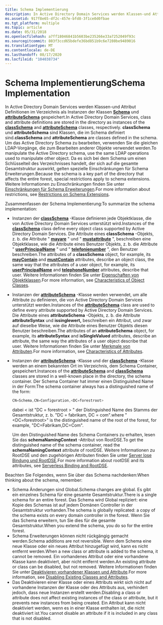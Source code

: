 ```yaml
---
title: Schema Implementierung
description: In Active Directory Domain Services werden Klassen-und Attribut Definitionen im Verzeichnis als Instanzen der Klassen Schema und attributeSchema gespeichert.
ms.assetid: 917f8e65-df2c-457e-bfd8-3f1ce0d0fbae
ms.tgt_platform: multiple
ms.topic: article
ms.date: 05/31/2018
ms.openlocfilehash: a7ff18046841b5603be235266e33a7252049f93c
ms.sourcegitcommit: 803f3ccd65bdefe36bd851b9c6e7280be9489016
ms.translationtype: MT
ms.contentlocale: de-DE
ms.lasthandoff: 08/17/2020
ms.locfileid: "104038734"
---
```

# <a name="schema-implementation"></a><span data-ttu-id="563f2-103">Schema Implementierung</span><span class="sxs-lookup"><span data-stu-id="563f2-103">Schema Implementation</span></span>

<span data-ttu-id="563f2-104">In Active Directory Domain Services werden Klassen-und Attribut Definitionen im Verzeichnis als Instanzen der Klassen [**Schema**](/windows/desktop/ADSchema/c-classschema) und [**attributeSchema**](/windows/desktop/ADSchema/c-attributeschema) gespeichert.</span><span class="sxs-lookup"><span data-stu-id="563f2-104">In Active Directory Domain Services, class and attribute definitions are stored in the directory as instances of the [**classSchema**](/windows/desktop/ADSchema/c-classschema) and [**attributeSchema**](/windows/desktop/ADSchema/c-attributeschema) classes, respectively.</span></span> <span data-ttu-id="563f2-105">**classSchema** und **attributeSchema** sind Klassen, die im Schema definiert sind.</span><span class="sxs-lookup"><span data-stu-id="563f2-105">**classSchema** and **attributeSchema** are classes defined in the schema.</span></span> <span data-ttu-id="563f2-106">Um das Active Directory Schema zu bearbeiten, verwenden Sie die gleichen LDAP-Vorgänge, die zum Bearbeiten anderer Objekte verwendet werden.</span><span class="sxs-lookup"><span data-stu-id="563f2-106">To manipulate the Active Directory schema, use the same LDAP operations used to manipulate other object.</span></span> <span data-ttu-id="563f2-107">Da es sich bei dem Schema um einen Schlüsselteil des Verzeichnisses handelt, der sich auf die gesamte Gesamtstruktur auswirkt, gelten spezielle Einschränkungen für Schema Erweiterungen.</span><span class="sxs-lookup"><span data-stu-id="563f2-107">Because the schema is a key part of the directory that affects the entire forest, special restrictions apply to schema extensions.</span></span> <span data-ttu-id="563f2-108">Weitere Informationen zu Einschränkungen finden Sie unter [Einschränkungen für Schema Erweiterungen](restrictions-on-schema-extension.md).</span><span class="sxs-lookup"><span data-stu-id="563f2-108">For more information about restrictions, see [Restrictions on Schema Extensions](restrictions-on-schema-extension.md).</span></span>

<span data-ttu-id="563f2-109">Zusammenfassen der Schema Implementierung:</span><span class="sxs-lookup"><span data-stu-id="563f2-109">To summarize the schema implementation:</span></span>

-   <span data-ttu-id="563f2-110">Instanzen der [**classSchema**](/windows/desktop/ADSchema/c-classschema) -Klasse definieren jede Objektklasse, die von Active Directory Domain Services unterstützt wird.</span><span class="sxs-lookup"><span data-stu-id="563f2-110">Instances of the [**classSchema**](/windows/desktop/ADSchema/c-classschema) class define every object class supported by Active Directory Domain Services.</span></span> <span data-ttu-id="563f2-111">Die Attribute eines **classSchema** -Objekts, z. b. die Attribute " [**mayare**](/windows/desktop/ADSchema/a-maycontain) " und " [**mustattribute**](/windows/desktop/ADSchema/a-mustcontain) ", beschreiben eine Objektklasse, wie die Attribute eines Benutzer Objekts, z. b. die Attribute " [**userPrincipalName**](/windows/desktop/ADSchema/a-userprincipalname) " und " [**telefonienumber**](/windows/desktop/ADSchema/a-telephonenumber) ", den Benutzer beschreiben.</span><span class="sxs-lookup"><span data-stu-id="563f2-111">The attributes of a **classSchema** object, for example, its [**mayContain**](/windows/desktop/ADSchema/a-maycontain) and [**mustContain**](/windows/desktop/ADSchema/a-mustcontain) attributes, describe an object class, the same way that the attributes of a user object, for example, its [**userPrincipalName**](/windows/desktop/ADSchema/a-userprincipalname) and [**telephoneNumber**](/windows/desktop/ADSchema/a-telephonenumber) attributes, describe that user.</span></span> <span data-ttu-id="563f2-112">Weitere Informationen finden Sie unter [Eigenschaften von Objektklassen](characteristics-of-object-classes.md).</span><span class="sxs-lookup"><span data-stu-id="563f2-112">For more information, see [Characteristics of Object Classes](characteristics-of-object-classes.md).</span></span>
-   <span data-ttu-id="563f2-113">Instanzen der [**attributeSchema**](/windows/desktop/ADSchema/c-attributeschema) -Klasse werden verwendet, um alle Attribute zu definieren, die von Active Directory Domain Services unterstützt werden.</span><span class="sxs-lookup"><span data-stu-id="563f2-113">Instances of the [**attributeSchema**](/windows/desktop/ADSchema/c-attributeschema) class are used to define every attribute supported by Active Directory Domain Services.</span></span> <span data-ttu-id="563f2-114">Die Attribute eines **attributeSchema** -Objekts, z. b. die Attribute **attributeSyntax** und **issinglewert,** beschreiben ein Attribut, und zwar auf dieselbe Weise, wie die Attribute eines Benutzer Objekts diesen Benutzer beschreiben.</span><span class="sxs-lookup"><span data-stu-id="563f2-114">The attributes of an **attributeSchema** object, for example, its **attributeSyntax** and **isSingleValued** attributes, describe an attribute, the same way the attributes of a user object describe that user.</span></span> <span data-ttu-id="563f2-115">Weitere Informationen finden Sie unter [Merkmale von Attributen](characteristics-of-attributes.md).</span><span class="sxs-lookup"><span data-stu-id="563f2-115">For more information, see [Characteristics of Attributes](characteristics-of-attributes.md).</span></span>
-   <span data-ttu-id="563f2-116">Instanzen der [**attributeSchema**](/windows/desktop/ADSchema/c-attributeschema) -Klasse und der [**classSchema**](/windows/desktop/ADSchema/c-classschema) -Klasse werden an einem bekannten Ort im Verzeichnis, dem Schema Container, gespeichert.</span><span class="sxs-lookup"><span data-stu-id="563f2-116">Instances of the [**attributeSchema**](/windows/desktop/ADSchema/c-attributeschema) and [**classSchema**](/windows/desktop/ADSchema/c-classschema) classes are stored in a well-known place in the directory, the schema container.</span></span> <span data-ttu-id="563f2-117">Der Schema Container hat immer einen Distinguished Name in der Form:</span><span class="sxs-lookup"><span data-stu-id="563f2-117">The schema container always has a distinguished name of the form:</span></span>

    ```C++
    CN=Schema,CN=Configuration,<DC=forestroot>
    ```

    

    <span data-ttu-id="563f2-118">dabei &lt; ist "DC = forestroot &gt; " der Distinguished Name des Stamms der Gesamtstruktur, z. b. "DC = fabrikam, DC = com".</span><span class="sxs-lookup"><span data-stu-id="563f2-118">where "&lt;DC=forestroot&gt;" is the distinguished name of the root of the forest, for example, "DC=Fabrikam,DC=Com".</span></span>

    <span data-ttu-id="563f2-119">Um den Distinguished Name des Schema Containers zu erhalten, lesen Sie das **schemaNamingContext** -Attribut von RootDSE.</span><span class="sxs-lookup"><span data-stu-id="563f2-119">To get the distinguished name of the schema container, read the **schemaNamingContext** attribute of rootDSE.</span></span> <span data-ttu-id="563f2-120">Weitere Informationen zu RootDSE und den zugehörigen Attributen finden Sie unter [Server lose Bindung und RootDSE](serverless-binding-and-rootdse.md).</span><span class="sxs-lookup"><span data-stu-id="563f2-120">For more information about rootDSE and its attributes, see [Serverless Binding and RootDSE](serverless-binding-and-rootdse.md).</span></span>

<span data-ttu-id="563f2-121">Beachten Sie Folgendes, wenn Sie über das Schema nachdenken:</span><span class="sxs-lookup"><span data-stu-id="563f2-121">When thinking about the schema, remember:</span></span>

-   <span data-ttu-id="563f2-122">Schema Änderungen sind Global.</span><span class="sxs-lookup"><span data-stu-id="563f2-122">Schema changes are global.</span></span> <span data-ttu-id="563f2-123">Es gibt ein einzelnes Schema für eine gesamte Gesamtstruktur.</span><span class="sxs-lookup"><span data-stu-id="563f2-123">There is a single schema for an entire forest.</span></span> <span data-ttu-id="563f2-124">Das Schema wird Global repliziert: eine Kopie des Schemas ist auf jedem Domänen Controller in der Gesamtstruktur vorhanden.</span><span class="sxs-lookup"><span data-stu-id="563f2-124">The schema is globally replicated: a copy of the schema exists on every domain controller in the forest.</span></span> <span data-ttu-id="563f2-125">Wenn Sie das Schema erweitern, tun Sie dies für die gesamte Gesamtstruktur.</span><span class="sxs-lookup"><span data-stu-id="563f2-125">When you extend the schema, you do so for the entire forest.</span></span>
-   <span data-ttu-id="563f2-126">Schema Erweiterungen können nicht rückgängig gemacht werden.</span><span class="sxs-lookup"><span data-stu-id="563f2-126">Schema additions are not reversible.</span></span> <span data-ttu-id="563f2-127">Wenn dem Schema eine neue Klasse oder ein neues Attribut hinzugefügt wird, kann es nicht entfernt werden.</span><span class="sxs-lookup"><span data-stu-id="563f2-127">When a new class or attribute is added to the schema, it cannot be removed.</span></span> <span data-ttu-id="563f2-128">Ein vorhandenes Attribut oder eine vorhandene Klasse kann deaktiviert, aber nicht entfernt werden.</span><span class="sxs-lookup"><span data-stu-id="563f2-128">An existing attribute or class can be disabled, but not removed.</span></span> <span data-ttu-id="563f2-129">Weitere Informationen finden Sie unter [Deaktivieren vorhandener Klassen und Attribute](disabling-existing-classes-and-attributes.md).</span><span class="sxs-lookup"><span data-stu-id="563f2-129">For more information, see [Disabling Existing Classes and Attributes](disabling-existing-classes-and-attributes.md).</span></span>
-   <span data-ttu-id="563f2-130">Das Deaktivieren einer Klasse oder eines Attributs wirkt sich nicht auf vorhandene Instanzen der Klasse oder des Attributs aus, verhindert jedoch, dass neue Instanzen erstellt werden.</span><span class="sxs-lookup"><span data-stu-id="563f2-130">Disabling a class or attribute does not affect existing instances of the class or attribute, but it prevents new instances from being created.</span></span> <span data-ttu-id="563f2-131">Ein Attribut kann nicht deaktiviert werden, wenn es in einer Klasse enthalten ist, die nicht deaktiviert ist.</span><span class="sxs-lookup"><span data-stu-id="563f2-131">You cannot disable an attribute if it is included in any class that is not disabled.</span></span>

 

 